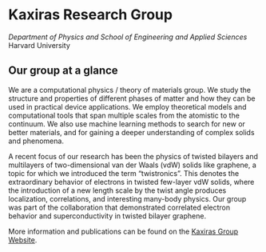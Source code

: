 # Kaxiras Research Group   
*Department of Physics and School of Engineering and Applied Sciences*   
Harvard University

## Our group at a glance  
We are a computational physics / theory of materials group. We study the structure and properties of 
different phases of matter and how they can be used in practical device applications. We employ theoretical 
models and computational tools that span multiple scales from the atomistic to the continuum. We also use 
machine learning methods to search for new or better materials, and for gaining a deeper understanding of 
complex solids and phenomena.


A recent focus of our research has been the physics of twisted bilayers and multilayers of two-dimensional 
van der Waals (vdW) solids like graphene, a topic for which we introduced the term “twistronics”. This 
denotes the extraordinary behavior of electrons in twisted few-layer vdW solids, where the introduction of a 
new length scale by the twist angle produces localization, correlations, and interesting many-body physics. 
Our group was part of the collaboration that demonstrated correlated electron behavior and superconductivity 
in twisted bilayer graphene.

More information and publications can be found on the [Kaxiras Group Website](https://scholar.harvard.edu/efthimios_kaxiras "Kaxiras Research Group").   

